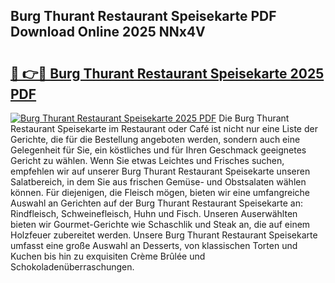 ## Burg Thurant Restaurant Speisekarte PDF Download Online 2025 NNx4V

# <h2><a href="http://gc75n1v.nevu.top/?p=Burg+Thurant+Restaurant+Speisekarte">🔗 👉🔴 Burg Thurant Restaurant Speisekarte 2025 PDF</a></h2>

[![Burg Thurant Restaurant Speisekarte 2025 PDF](https://i.imgur.com/dBaPXMq.png)](http://gc75n1v.nevu.top/?p=Burg+Thurant+Restaurant+Speisekarte)
Die Burg Thurant Restaurant Speisekarte im Restaurant oder Café ist nicht nur eine Liste der Gerichte, die für die Bestellung angeboten werden, sondern auch eine Gelegenheit für Sie, ein köstliches und für Ihren Geschmack geeignetes Gericht zu wählen. Wenn Sie etwas Leichtes und Frisches suchen, empfehlen wir auf unserer Burg Thurant Restaurant Speisekarte unseren Salatbereich, in dem Sie aus frischen Gemüse- und Obstsalaten wählen können. Für diejenigen, die Fleisch mögen, bieten wir eine umfangreiche Auswahl an Gerichten auf der Burg Thurant Restaurant Speisekarte an: Rindfleisch, Schweinefleisch, Huhn und Fisch. Unseren Auserwählten bieten wir Gourmet-Gerichte wie Schaschlik und Steak an, die auf einem Holzfeuer zubereitet werden. Unsere Burg Thurant Restaurant Speisekarte umfasst eine große Auswahl an Desserts, von klassischen Torten und Kuchen bis hin zu exquisiten Crème Brûlée und Schokoladenüberraschungen.
